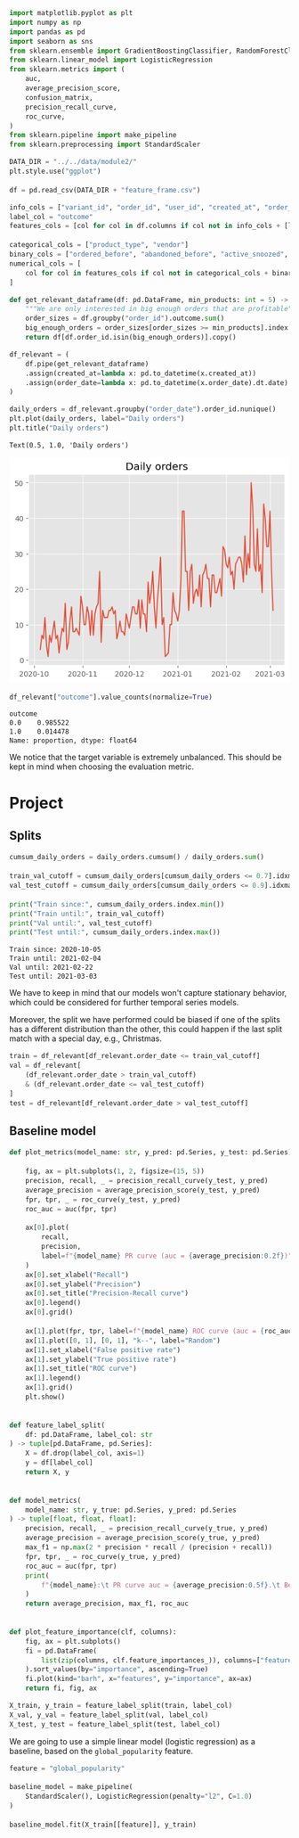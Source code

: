 ```python
import matplotlib.pyplot as plt
import numpy as np
import pandas as pd
import seaborn as sns
from sklearn.ensemble import GradientBoostingClassifier, RandomForestClassifier
from sklearn.linear_model import LogisticRegression
from sklearn.metrics import (
    auc,
    average_precision_score,
    confusion_matrix,
    precision_recall_curve,
    roc_curve,
)
from sklearn.pipeline import make_pipeline
from sklearn.preprocessing import StandardScaler
```


```python
DATA_DIR = "../../data/module2/"
plt.style.use("ggplot")

df = pd.read_csv(DATA_DIR + "feature_frame.csv")
```


```python
info_cols = ["variant_id", "order_id", "user_id", "created_at", "order_date"]
label_col = "outcome"
features_cols = [col for col in df.columns if col not in info_cols + [label_col]]

categorical_cols = ["product_type", "vendor"]
binary_cols = ["ordered_before", "abandoned_before", "active_snoozed", "set_as_regular"]
numerical_cols = [
    col for col in features_cols if col not in categorical_cols + binary_cols
]
```


```python
def get_relevant_dataframe(df: pd.DataFrame, min_products: int = 5) -> pd.DataFrame:
    """We are only interested in big enough orders that are profitable"""
    order_sizes = df.groupby("order_id").outcome.sum()
    big_enough_orders = order_sizes[order_sizes >= min_products].index
    return df[df.order_id.isin(big_enough_orders)].copy()
```


```python
df_relevant = (
    df.pipe(get_relevant_dataframe)
    .assign(created_at=lambda x: pd.to_datetime(x.created_at))
    .assign(order_date=lambda x: pd.to_datetime(x.order_date).dt.date)
)
```


```python
daily_orders = df_relevant.groupby("order_date").order_id.nunique()
plt.plot(daily_orders, label="Daily orders")
plt.title("Daily orders")
```




    Text(0.5, 1.0, 'Daily orders')




    
![png](exploration_files/exploration_5_1.png)
    



```python
df_relevant["outcome"].value_counts(normalize=True)
```




    outcome
    0.0    0.985522
    1.0    0.014478
    Name: proportion, dtype: float64



We notice that the target variable is extremely unbalanced. This should be kept in mind when choosing the evaluation metric.

# Project

## Splits


```python
cumsum_daily_orders = daily_orders.cumsum() / daily_orders.sum()

train_val_cutoff = cumsum_daily_orders[cumsum_daily_orders <= 0.7].idxmax()
val_test_cutoff = cumsum_daily_orders[cumsum_daily_orders <= 0.9].idxmax()

print("Train since:", cumsum_daily_orders.index.min())
print("Train until:", train_val_cutoff)
print("Val until:", val_test_cutoff)
print("Test until:", cumsum_daily_orders.index.max())
```

    Train since: 2020-10-05
    Train until: 2021-02-04
    Val until: 2021-02-22
    Test until: 2021-03-03


We have to keep in mind that our models won't capture stationary behavior, which could be considered for further temporal series models. 

Moreover, the split we have performed could be biased if one of the splits has a different distribution than the other, this could happen if the last split match with a special day, e.g., Christmas.


```python
train = df_relevant[df_relevant.order_date <= train_val_cutoff]
val = df_relevant[
    (df_relevant.order_date > train_val_cutoff)
    & (df_relevant.order_date <= val_test_cutoff)
]
test = df_relevant[df_relevant.order_date > val_test_cutoff]
```

## Baseline model


```python
def plot_metrics(model_name: str, y_pred: pd.Series, y_test: pd.Series) -> None:

    fig, ax = plt.subplots(1, 2, figsize=(15, 5))
    precision, recall, _ = precision_recall_curve(y_test, y_pred)
    average_precision = average_precision_score(y_test, y_pred)
    fpr, tpr, _ = roc_curve(y_test, y_pred)
    roc_auc = auc(fpr, tpr)

    ax[0].plot(
        recall,
        precision,
        label=f"{model_name} PR curve (auc = {average_precision:0.2f})",
    )
    ax[0].set_xlabel("Recall")
    ax[0].set_ylabel("Precision")
    ax[0].set_title("Precision-Recall curve")
    ax[0].legend()
    ax[0].grid()

    ax[1].plot(fpr, tpr, label=f"{model_name} ROC curve (auc = {roc_auc:0.2f})")
    ax[1].plot([0, 1], [0, 1], "k--", label="Random")
    ax[1].set_xlabel("False positive rate")
    ax[1].set_ylabel("True positive rate")
    ax[1].set_title("ROC curve")
    ax[1].legend()
    ax[1].grid()
    plt.show()


def feature_label_split(
    df: pd.DataFrame, label_col: str
) -> tuple[pd.DataFrame, pd.Series]:
    X = df.drop(label_col, axis=1)
    y = df[label_col]
    return X, y


def model_metrics(
    model_name: str, y_true: pd.Series, y_pred: pd.Series
) -> tuple[float, float, float]:
    precision, recall, _ = precision_recall_curve(y_true, y_pred)
    average_precision = average_precision_score(y_true, y_pred)
    max_f1 = np.max(2 * precision * recall / (precision + recall))
    fpr, tpr, _ = roc_curve(y_true, y_pred)
    roc_auc = auc(fpr, tpr)
    print(
        f"{model_name}:\t PR curve auc = {average_precision:0.5f}.\t Best F1 score: {max_f1:0.5f}.\t ROC curve auc = {roc_auc:0.5f}."
    )
    return average_precision, max_f1, roc_auc


def plot_feature_importance(clf, columns):
    fig, ax = plt.subplots()
    fi = pd.DataFrame(
        list(zip(columns, clf.feature_importances_)), columns=["features", "importance"]
    ).sort_values(by="importance", ascending=True)
    fi.plot(kind="barh", x="features", y="importance", ax=ax)
    return fi, fig, ax
```


```python
X_train, y_train = feature_label_split(train, label_col)
X_val, y_val = feature_label_split(val, label_col)
X_test, y_test = feature_label_split(test, label_col)
```

We are going to use a simple linear model (logistic regression) as a baseline, based on the `global_popularity` feature.


```python
feature = "global_popularity"

baseline_model = make_pipeline(
    StandardScaler(), LogisticRegression(penalty="l2", C=1.0)
)

baseline_model.fit(X_train[[feature]], y_train)
```




<style>#sk-container-id-2 {
  /* Definition of color scheme common for light and dark mode */
  --sklearn-color-text: black;
  --sklearn-color-line: gray;
  /* Definition of color scheme for unfitted estimators */
  --sklearn-color-unfitted-level-0: #fff5e6;
  --sklearn-color-unfitted-level-1: #f6e4d2;
  --sklearn-color-unfitted-level-2: #ffe0b3;
  --sklearn-color-unfitted-level-3: chocolate;
  /* Definition of color scheme for fitted estimators */
  --sklearn-color-fitted-level-0: #f0f8ff;
  --sklearn-color-fitted-level-1: #d4ebff;
  --sklearn-color-fitted-level-2: #b3dbfd;
  --sklearn-color-fitted-level-3: cornflowerblue;

  /* Specific color for light theme */
  --sklearn-color-text-on-default-background: var(--sg-text-color, var(--theme-code-foreground, var(--jp-content-font-color1, black)));
  --sklearn-color-background: var(--sg-background-color, var(--theme-background, var(--jp-layout-color0, white)));
  --sklearn-color-border-box: var(--sg-text-color, var(--theme-code-foreground, var(--jp-content-font-color1, black)));
  --sklearn-color-icon: #696969;

  @media (prefers-color-scheme: dark) {
    /* Redefinition of color scheme for dark theme */
    --sklearn-color-text-on-default-background: var(--sg-text-color, var(--theme-code-foreground, var(--jp-content-font-color1, white)));
    --sklearn-color-background: var(--sg-background-color, var(--theme-background, var(--jp-layout-color0, #111)));
    --sklearn-color-border-box: var(--sg-text-color, var(--theme-code-foreground, var(--jp-content-font-color1, white)));
    --sklearn-color-icon: #878787;
  }
}

#sk-container-id-2 {
  color: var(--sklearn-color-text);
}

#sk-container-id-2 pre {
  padding: 0;
}

#sk-container-id-2 input.sk-hidden--visually {
  border: 0;
  clip: rect(1px 1px 1px 1px);
  clip: rect(1px, 1px, 1px, 1px);
  height: 1px;
  margin: -1px;
  overflow: hidden;
  padding: 0;
  position: absolute;
  width: 1px;
}

#sk-container-id-2 div.sk-dashed-wrapped {
  border: 1px dashed var(--sklearn-color-line);
  margin: 0 0.4em 0.5em 0.4em;
  box-sizing: border-box;
  padding-bottom: 0.4em;
  background-color: var(--sklearn-color-background);
}

#sk-container-id-2 div.sk-container {
  /* jupyter's `normalize.less` sets `[hidden] { display: none; }`
     but bootstrap.min.css set `[hidden] { display: none !important; }`
     so we also need the `!important` here to be able to override the
     default hidden behavior on the sphinx rendered scikit-learn.org.
     See: https://github.com/scikit-learn/scikit-learn/issues/21755 */
  display: inline-block !important;
  position: relative;
}

#sk-container-id-2 div.sk-text-repr-fallback {
  display: none;
}

div.sk-parallel-item,
div.sk-serial,
div.sk-item {
  /* draw centered vertical line to link estimators */
  background-image: linear-gradient(var(--sklearn-color-text-on-default-background), var(--sklearn-color-text-on-default-background));
  background-size: 2px 100%;
  background-repeat: no-repeat;
  background-position: center center;
}

/* Parallel-specific style estimator block */

#sk-container-id-2 div.sk-parallel-item::after {
  content: "";
  width: 100%;
  border-bottom: 2px solid var(--sklearn-color-text-on-default-background);
  flex-grow: 1;
}

#sk-container-id-2 div.sk-parallel {
  display: flex;
  align-items: stretch;
  justify-content: center;
  background-color: var(--sklearn-color-background);
  position: relative;
}

#sk-container-id-2 div.sk-parallel-item {
  display: flex;
  flex-direction: column;
}

#sk-container-id-2 div.sk-parallel-item:first-child::after {
  align-self: flex-end;
  width: 50%;
}

#sk-container-id-2 div.sk-parallel-item:last-child::after {
  align-self: flex-start;
  width: 50%;
}

#sk-container-id-2 div.sk-parallel-item:only-child::after {
  width: 0;
}

/* Serial-specific style estimator block */

#sk-container-id-2 div.sk-serial {
  display: flex;
  flex-direction: column;
  align-items: center;
  background-color: var(--sklearn-color-background);
  padding-right: 1em;
  padding-left: 1em;
}


/* Toggleable style: style used for estimator/Pipeline/ColumnTransformer box that is
clickable and can be expanded/collapsed.
- Pipeline and ColumnTransformer use this feature and define the default style
- Estimators will overwrite some part of the style using the `sk-estimator` class
*/

/* Pipeline and ColumnTransformer style (default) */

#sk-container-id-2 div.sk-toggleable {
  /* Default theme specific background. It is overwritten whether we have a
  specific estimator or a Pipeline/ColumnTransformer */
  background-color: var(--sklearn-color-background);
}

/* Toggleable label */
#sk-container-id-2 label.sk-toggleable__label {
  cursor: pointer;
  display: block;
  width: 100%;
  margin-bottom: 0;
  padding: 0.5em;
  box-sizing: border-box;
  text-align: center;
}

#sk-container-id-2 label.sk-toggleable__label-arrow:before {
  /* Arrow on the left of the label */
  content: "▸";
  float: left;
  margin-right: 0.25em;
  color: var(--sklearn-color-icon);
}

#sk-container-id-2 label.sk-toggleable__label-arrow:hover:before {
  color: var(--sklearn-color-text);
}

/* Toggleable content - dropdown */

#sk-container-id-2 div.sk-toggleable__content {
  max-height: 0;
  max-width: 0;
  overflow: hidden;
  text-align: left;
  /* unfitted */
  background-color: var(--sklearn-color-unfitted-level-0);
}

#sk-container-id-2 div.sk-toggleable__content.fitted {
  /* fitted */
  background-color: var(--sklearn-color-fitted-level-0);
}

#sk-container-id-2 div.sk-toggleable__content pre {
  margin: 0.2em;
  border-radius: 0.25em;
  color: var(--sklearn-color-text);
  /* unfitted */
  background-color: var(--sklearn-color-unfitted-level-0);
}

#sk-container-id-2 div.sk-toggleable__content.fitted pre {
  /* unfitted */
  background-color: var(--sklearn-color-fitted-level-0);
}

#sk-container-id-2 input.sk-toggleable__control:checked~div.sk-toggleable__content {
  /* Expand drop-down */
  max-height: 200px;
  max-width: 100%;
  overflow: auto;
}

#sk-container-id-2 input.sk-toggleable__control:checked~label.sk-toggleable__label-arrow:before {
  content: "▾";
}

/* Pipeline/ColumnTransformer-specific style */

#sk-container-id-2 div.sk-label input.sk-toggleable__control:checked~label.sk-toggleable__label {
  color: var(--sklearn-color-text);
  background-color: var(--sklearn-color-unfitted-level-2);
}

#sk-container-id-2 div.sk-label.fitted input.sk-toggleable__control:checked~label.sk-toggleable__label {
  background-color: var(--sklearn-color-fitted-level-2);
}

/* Estimator-specific style */

/* Colorize estimator box */
#sk-container-id-2 div.sk-estimator input.sk-toggleable__control:checked~label.sk-toggleable__label {
  /* unfitted */
  background-color: var(--sklearn-color-unfitted-level-2);
}

#sk-container-id-2 div.sk-estimator.fitted input.sk-toggleable__control:checked~label.sk-toggleable__label {
  /* fitted */
  background-color: var(--sklearn-color-fitted-level-2);
}

#sk-container-id-2 div.sk-label label.sk-toggleable__label,
#sk-container-id-2 div.sk-label label {
  /* The background is the default theme color */
  color: var(--sklearn-color-text-on-default-background);
}

/* On hover, darken the color of the background */
#sk-container-id-2 div.sk-label:hover label.sk-toggleable__label {
  color: var(--sklearn-color-text);
  background-color: var(--sklearn-color-unfitted-level-2);
}

/* Label box, darken color on hover, fitted */
#sk-container-id-2 div.sk-label.fitted:hover label.sk-toggleable__label.fitted {
  color: var(--sklearn-color-text);
  background-color: var(--sklearn-color-fitted-level-2);
}

/* Estimator label */

#sk-container-id-2 div.sk-label label {
  font-family: monospace;
  font-weight: bold;
  display: inline-block;
  line-height: 1.2em;
}

#sk-container-id-2 div.sk-label-container {
  text-align: center;
}

/* Estimator-specific */
#sk-container-id-2 div.sk-estimator {
  font-family: monospace;
  border: 1px dotted var(--sklearn-color-border-box);
  border-radius: 0.25em;
  box-sizing: border-box;
  margin-bottom: 0.5em;
  /* unfitted */
  background-color: var(--sklearn-color-unfitted-level-0);
}

#sk-container-id-2 div.sk-estimator.fitted {
  /* fitted */
  background-color: var(--sklearn-color-fitted-level-0);
}

/* on hover */
#sk-container-id-2 div.sk-estimator:hover {
  /* unfitted */
  background-color: var(--sklearn-color-unfitted-level-2);
}

#sk-container-id-2 div.sk-estimator.fitted:hover {
  /* fitted */
  background-color: var(--sklearn-color-fitted-level-2);
}

/* Specification for estimator info (e.g. "i" and "?") */

/* Common style for "i" and "?" */

.sk-estimator-doc-link,
a:link.sk-estimator-doc-link,
a:visited.sk-estimator-doc-link {
  float: right;
  font-size: smaller;
  line-height: 1em;
  font-family: monospace;
  background-color: var(--sklearn-color-background);
  border-radius: 1em;
  height: 1em;
  width: 1em;
  text-decoration: none !important;
  margin-left: 1ex;
  /* unfitted */
  border: var(--sklearn-color-unfitted-level-1) 1pt solid;
  color: var(--sklearn-color-unfitted-level-1);
}

.sk-estimator-doc-link.fitted,
a:link.sk-estimator-doc-link.fitted,
a:visited.sk-estimator-doc-link.fitted {
  /* fitted */
  border: var(--sklearn-color-fitted-level-1) 1pt solid;
  color: var(--sklearn-color-fitted-level-1);
}

/* On hover */
div.sk-estimator:hover .sk-estimator-doc-link:hover,
.sk-estimator-doc-link:hover,
div.sk-label-container:hover .sk-estimator-doc-link:hover,
.sk-estimator-doc-link:hover {
  /* unfitted */
  background-color: var(--sklearn-color-unfitted-level-3);
  color: var(--sklearn-color-background);
  text-decoration: none;
}

div.sk-estimator.fitted:hover .sk-estimator-doc-link.fitted:hover,
.sk-estimator-doc-link.fitted:hover,
div.sk-label-container:hover .sk-estimator-doc-link.fitted:hover,
.sk-estimator-doc-link.fitted:hover {
  /* fitted */
  background-color: var(--sklearn-color-fitted-level-3);
  color: var(--sklearn-color-background);
  text-decoration: none;
}

/* Span, style for the box shown on hovering the info icon */
.sk-estimator-doc-link span {
  display: none;
  z-index: 9999;
  position: relative;
  font-weight: normal;
  right: .2ex;
  padding: .5ex;
  margin: .5ex;
  width: min-content;
  min-width: 20ex;
  max-width: 50ex;
  color: var(--sklearn-color-text);
  box-shadow: 2pt 2pt 4pt #999;
  /* unfitted */
  background: var(--sklearn-color-unfitted-level-0);
  border: .5pt solid var(--sklearn-color-unfitted-level-3);
}

.sk-estimator-doc-link.fitted span {
  /* fitted */
  background: var(--sklearn-color-fitted-level-0);
  border: var(--sklearn-color-fitted-level-3);
}

.sk-estimator-doc-link:hover span {
  display: block;
}

/* "?"-specific style due to the `<a>` HTML tag */

#sk-container-id-2 a.estimator_doc_link {
  float: right;
  font-size: 1rem;
  line-height: 1em;
  font-family: monospace;
  background-color: var(--sklearn-color-background);
  border-radius: 1rem;
  height: 1rem;
  width: 1rem;
  text-decoration: none;
  /* unfitted */
  color: var(--sklearn-color-unfitted-level-1);
  border: var(--sklearn-color-unfitted-level-1) 1pt solid;
}

#sk-container-id-2 a.estimator_doc_link.fitted {
  /* fitted */
  border: var(--sklearn-color-fitted-level-1) 1pt solid;
  color: var(--sklearn-color-fitted-level-1);
}

/* On hover */
#sk-container-id-2 a.estimator_doc_link:hover {
  /* unfitted */
  background-color: var(--sklearn-color-unfitted-level-3);
  color: var(--sklearn-color-background);
  text-decoration: none;
}

#sk-container-id-2 a.estimator_doc_link.fitted:hover {
  /* fitted */
  background-color: var(--sklearn-color-fitted-level-3);
}
</style><div id="sk-container-id-2" class="sk-top-container"><div class="sk-text-repr-fallback"><pre>Pipeline(steps=[(&#x27;standardscaler&#x27;, StandardScaler()),
                (&#x27;logisticregression&#x27;, LogisticRegression())])</pre><b>In a Jupyter environment, please rerun this cell to show the HTML representation or trust the notebook. <br />On GitHub, the HTML representation is unable to render, please try loading this page with nbviewer.org.</b></div><div class="sk-container" hidden><div class="sk-item sk-dashed-wrapped"><div class="sk-label-container"><div class="sk-label fitted sk-toggleable"><input class="sk-toggleable__control sk-hidden--visually" id="sk-estimator-id-4" type="checkbox" ><label for="sk-estimator-id-4" class="sk-toggleable__label fitted sk-toggleable__label-arrow fitted">&nbsp;&nbsp;Pipeline<a class="sk-estimator-doc-link fitted" rel="noreferrer" target="_blank" href="https://scikit-learn.org/1.5/modules/generated/sklearn.pipeline.Pipeline.html">?<span>Documentation for Pipeline</span></a><span class="sk-estimator-doc-link fitted">i<span>Fitted</span></span></label><div class="sk-toggleable__content fitted"><pre>Pipeline(steps=[(&#x27;standardscaler&#x27;, StandardScaler()),
                (&#x27;logisticregression&#x27;, LogisticRegression())])</pre></div> </div></div><div class="sk-serial"><div class="sk-item"><div class="sk-estimator fitted sk-toggleable"><input class="sk-toggleable__control sk-hidden--visually" id="sk-estimator-id-5" type="checkbox" ><label for="sk-estimator-id-5" class="sk-toggleable__label fitted sk-toggleable__label-arrow fitted">&nbsp;StandardScaler<a class="sk-estimator-doc-link fitted" rel="noreferrer" target="_blank" href="https://scikit-learn.org/1.5/modules/generated/sklearn.preprocessing.StandardScaler.html">?<span>Documentation for StandardScaler</span></a></label><div class="sk-toggleable__content fitted"><pre>StandardScaler()</pre></div> </div></div><div class="sk-item"><div class="sk-estimator fitted sk-toggleable"><input class="sk-toggleable__control sk-hidden--visually" id="sk-estimator-id-6" type="checkbox" ><label for="sk-estimator-id-6" class="sk-toggleable__label fitted sk-toggleable__label-arrow fitted">&nbsp;LogisticRegression<a class="sk-estimator-doc-link fitted" rel="noreferrer" target="_blank" href="https://scikit-learn.org/1.5/modules/generated/sklearn.linear_model.LogisticRegression.html">?<span>Documentation for LogisticRegression</span></a></label><div class="sk-toggleable__content fitted"><pre>LogisticRegression()</pre></div> </div></div></div></div></div></div>




```python
train_prob = baseline_model.predict_proba(X_train[[feature]])[:, 1]
plot_metrics("Baseline training set", train_prob, y_train)

val_prob = baseline_model.predict_proba(X_val[[feature]])[:, 1]
plot_metrics("Baseline validation set", val_prob, y_val)
```


    
![png](exploration_files/exploration_18_0.png)
    



    
![png](exploration_files/exploration_18_1.png)
    


## Non-linear Models


```python
train_cols = numerical_cols + binary_cols  # leave out categorical columns
```


```python
history = {}

n_trees = [5, 25, 50, 100]
for n in n_trees:
    rf = RandomForestClassifier(n_estimators=n)
    rf.fit(X_train[train_cols], y_train)
    val_prob = rf.predict_proba(X_val[train_cols])[:, 1]

    history[n] = model_metrics(f"Random Forest n={n} validation set", y_val, val_prob)

print(history)
```

    Random Forest n=5 validation set:	 PR curve auc = 0.07204.	 Best F1 score: 0.17073.	 ROC curve auc = 0.64250.
    Random Forest n=25 validation set:	 PR curve auc = 0.11133.	 Best F1 score: 0.19530.	 ROC curve auc = 0.71851.
    Random Forest n=50 validation set:	 PR curve auc = 0.12251.	 Best F1 score: 0.19497.	 ROC curve auc = 0.73376.
    Random Forest n=100 validation set:	 PR curve auc = 0.12573.	 Best F1 score: 0.19916.	 ROC curve auc = 0.75015.
    {5: (0.07203687420522621, 0.17073362102785408, 0.6424986811891702), 25: (0.11132640273698625, 0.195297408912276, 0.7185063855447764), 50: (0.12250798753103241, 0.19496664645239536, 0.7337634663215015), 100: (0.12572895600587977, 0.19916083916083915, 0.7501471662207085)}


The best RF model was the one with 100 trees


```python
rf = RandomForestClassifier(n_estimators=100)
rf.fit(X_train[train_cols], y_train)
```


```python
plot_feature_importance(rf, train_cols)
```




    (                            features  importance
     6                       count_babies    0.001028
     17                    active_snoozed    0.004735
     4                       count_adults    0.005637
     5                     count_children    0.005865
     18                    set_as_regular    0.007120
     8                     people_ex_baby    0.007630
     7                         count_pets    0.011562
     13      avg_days_to_buy_product_type    0.019504
     14      std_days_to_buy_product_type    0.026635
     1                   normalised_price    0.033636
     15                    ordered_before    0.034747
     2                       discount_pct    0.037252
     10        avg_days_to_buy_variant_id    0.037964
     11        std_days_to_buy_variant_id    0.044750
     16                  abandoned_before    0.044998
     9     days_since_purchase_variant_id    0.046368
     0                     user_order_seq    0.118143
     12  days_since_purchase_product_type    0.144422
     3                  global_popularity    0.368003,
     <Figure size 640x480 with 1 Axes>,
     <Axes: ylabel='features'>)




    
![png](exploration_files/exploration_24_1.png)
    



```python
n_estimators = [20, 50, 100]
learning_rate = [0.1, 0.05]

history = {}

for n in n_estimators:
    for lr in learning_rate:
        gb = GradientBoostingClassifier(n_estimators=n, learning_rate=lr)
        gb.fit(X_train[train_cols], y_train)
        val_prob = gb.predict_proba(X_val[train_cols])[:, 1]
        history[(n, lr)] = model_metrics(
            f"Gradient Boosting n={n} lr={lr} validation set", y_val, val_prob
        )
```

    Gradient Boosting n=20 lr=0.1 validation set:	 PR curve auc = 0.18212.	 Best F1 score: 0.26614.	 ROC curve auc = 0.84133.
    Gradient Boosting n=20 lr=0.05 validation set:	 PR curve auc = 0.16421.	 Best F1 score: 0.25265.	 ROC curve auc = 0.82257.
    Gradient Boosting n=50 lr=0.1 validation set:	 PR curve auc = 0.18737.	 Best F1 score: 0.27207.	 ROC curve auc = 0.84388.
    Gradient Boosting n=50 lr=0.05 validation set:	 PR curve auc = 0.18644.	 Best F1 score: 0.27224.	 ROC curve auc = 0.84078.
    Gradient Boosting n=100 lr=0.1 validation set:	 PR curve auc = 0.18766.	 Best F1 score: 0.27428.	 ROC curve auc = 0.84626.
    Gradient Boosting n=100 lr=0.05 validation set:	 PR curve auc = 0.19093.	 Best F1 score: 0.27657.	 ROC curve auc = 0.84395.


The GBT model that performed best was the one with 100 trees, a learning rate of 0.05.


```python
gb = GradientBoostingClassifier(n_estimators=100, learning_rate=0.05)
gb.fit(X_train[train_cols], y_train)
```


```python
plot_metrics(
    "Baseline training set",
    baseline_model.predict_proba(X_train[[feature]])[:, 1],
    y_train,
)

plot_metrics(
    "Gradient Boosting training set",
    gb.predict_proba(X_train[train_cols])[:, 1],
    y_train,
)

plot_metrics(
    "Random Forest training set", rf.predict_proba(X_train[train_cols])[:, 1], y_train
)
```


    
![png](exploration_files/exploration_28_0.png)
    



    
![png](exploration_files/exploration_28_1.png)
    



    
![png](exploration_files/exploration_28_2.png)
    



```python
plot_metrics(
    "Baseline validation set",
    baseline_model.predict_proba(X_val[[feature]])[:, 1],
    y_val,
)

plot_metrics(
    "Random Forest validation set", rf.predict_proba(X_val[train_cols])[:, 1], y_val
)

plot_metrics(
    "Gradient Boosting validation set", gb.predict_proba(X_val[train_cols])[:, 1], y_val
)
```


    
![png](exploration_files/exploration_29_0.png)
    



    
![png](exploration_files/exploration_29_1.png)
    



    
![png](exploration_files/exploration_29_2.png)
    



```python
def get_best_threshold(y_true: pd.Series, y_pred: pd.Series) -> float:
    precision, recall, thresholds = precision_recall_curve(y_true, y_pred)
    f1 = 2 * precision * recall / (precision + recall)
    return thresholds[np.argmax(f1)]
```


```python
random_forest_val_pred = rf.predict_proba(X_val[train_cols])[:, 1]
random_forest_threshold = get_best_threshold(y_val, random_forest_val_pred)

gradient_boosting_val_pred = gb.predict_proba(X_val[train_cols])[:, 1]
gradient_boosting_threshold = get_best_threshold(y_val, gradient_boosting_val_pred)
```


```python
def plot_confusion_matrix(
    model_name: str, y_true: pd.Series, y_pred: pd.Series, threshold: float
) -> None:

    fig, ax = plt.subplots()
    y_pred_binary = y_pred > threshold
    cm = confusion_matrix(y_true, y_pred_binary)
    sns.heatmap(cm, annot=True, fmt="d", ax=ax)
    ax.set_xlabel("Predicted")
    ax.set_ylabel("True")
    ax.set_title(f"{model_name} confusion matrix")
    plt.show()
```


```python
plot_confusion_matrix(
    "Random Forest", y_val, random_forest_val_pred, random_forest_threshold
)

plot_confusion_matrix(
    "Gradient Boosting", y_val, gradient_boosting_val_pred, gradient_boosting_threshold
)
```


    
![png](exploration_files/exploration_33_0.png)
    



    
![png](exploration_files/exploration_33_1.png)
    



```python
accuracy_random_forest = (
    rf.predict_proba(X_val[train_cols])[:, 1] > random_forest_threshold
).mean()
accuracy_gradient_boosting = (
    gb.predict_proba(X_val[train_cols])[:, 1] > gradient_boosting_threshold
).mean()

print(f"Random Forest accuracy: {accuracy_random_forest:0.5f}")
print(f"Gradient Boosting accuracy: {accuracy_gradient_boosting:0.5f}")
```

    Random Forest accuracy: 0.01665
    Gradient Boosting accuracy: 0.01375


The RF model performed better than the GBT model.

# Test


```python
rf_test_pred = rf.predict_proba(X_test[train_cols])[:, 1]

plot_metrics("Gradient Boosting test set", rf_test_pred, y_test)
```


    
![png](exploration_files/exploration_37_0.png)
    



```python
best_test_threshold = get_best_threshold(y_test, rf_test_pred)
print(best_test_threshold)
plot_confusion_matrix("Random Forest", y_test, rf_test_pred, best_test_threshold)
```

    0.23



    
![png](exploration_files/exploration_38_1.png)
    



```python
accuracy_rf_test = (
    rf.predict_proba(X_test[train_cols])[:, 1] > best_test_threshold
).mean()
accuracy_rf_test
```




    0.01599001051325163



We are going to use a RF model
